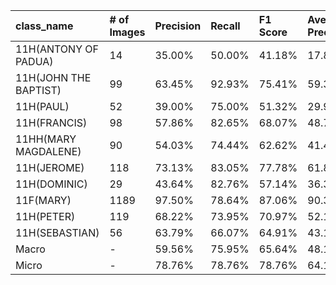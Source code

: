 | class_name            | # of Images   | Precision   | Recall   | F1 Score   | Average Precision   |
|:----------------------|:--------------|:------------|:---------|:-----------|:--------------------|
| 11H(ANTONY OF PADUA)  | 14            | 35.00%      | 50.00%   | 41.18%     | 17.88%              |
| 11H(JOHN THE BAPTIST) | 99            | 63.45%      | 92.93%   | 75.41%     | 59.34%              |
| 11H(PAUL)             | 52            | 39.00%      | 75.00%   | 51.32%     | 29.95%              |
| 11H(FRANCIS)          | 98            | 57.86%      | 82.65%   | 68.07%     | 48.73%              |
| 11HH(MARY MAGDALENE)  | 90            | 54.03%      | 74.44%   | 62.62%     | 41.46%              |
| 11H(JEROME)           | 118           | 73.13%      | 83.05%   | 77.78%     | 61.81%              |
| 11H(DOMINIC)          | 29            | 43.64%      | 82.76%   | 57.14%     | 36.38%              |
| 11F(MARY)             | 1189          | 97.50%      | 78.64%   | 87.06%     | 90.30%              |
| 11H(PETER)            | 119           | 68.22%      | 73.95%   | 70.97%     | 52.11%              |
| 11H(SEBASTIAN)        | 56            | 63.79%      | 66.07%   | 64.91%     | 43.17%              |
| Macro                 | -             | 59.56%      | 75.95%   | 65.64%     | 48.11%              |
| Micro                 | -             | 78.76%      | 78.76%   | 78.76%     | 64.15%              |